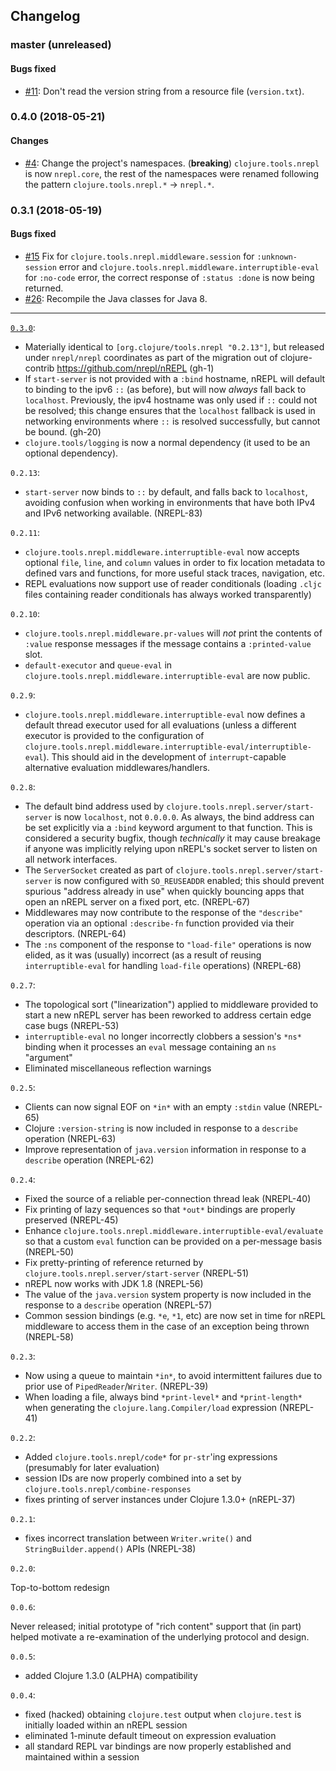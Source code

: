 ## Changelog

### master (unreleased)

#### Bugs fixed

* [#11](https://github.com/nrepl/nREPL/issues/11): Don't read the version string
from a resource file (`version.txt`).

### 0.4.0 (2018-05-21)

#### Changes

* [#4](https://github.com/nrepl/nREPL/issues/4): Change the project's
  namespaces. (**breaking**) `clojure.tools.nrepl` is now `nrepl.core`,
  the rest of the namespaces were renamed following the pattern
  `clojure.tools.nrepl.*` -> `nrepl.*`.

### 0.3.1 (2018-05-19)

#### Bugs fixed

* [#15](https://github.com/nrepl/nREPL/issues/15) Fix for
  `clojure.tools.nrepl.middleware.session` for `:unknown-session`
  error and `clojure.tools.nrepl.middleware.interruptible-eval` for
  `:no-code` error, the correct response of `:status :done` is now
  being returned.
* [#26](https://github.com/nrepl/nREPL/issues/26): Recompile the Java classes
for Java 8.

--------------------------------------------------------------------------------

[`0.3.0`](https://github.com/nrepl/nREPL/milestone/2?closed=1):

* Materially identical to `[org.clojure/tools.nrepl "0.2.13"]`, but released under
  `nrepl/nrepl` coordinates as part of the migration out of clojure-contrib
  https://github.com/nrepl/nREPL (gh-1)
* If `start-server` is not provided with a `:bind` hostname, nREPL will default
  to binding to the ipv6 `::` (as before), but will now _always_ fall back to
  `localhost`. Previously, the ipv4 hostname was only used if `::` could not be
  resolved; this change ensures that the `localhost` fallback is used in
  networking environments where `::` is resolved successfully, but cannot be
  bound. (gh-20)
* `clojure.tools/logging` is now a normal dependency (it used to be an
  optional dependency).

`0.2.13`:

* `start-server` now binds to `::` by default, and falls back to `localhost`,
  avoiding confusion when working in environments that have both IPv4 and IPv6
  networking available. (NREPL-83)

`0.2.11`:

* `clojure.tools.nrepl.middleware.interruptible-eval` now accepts optional
  `file`, `line`, and `column` values in order to fix location metadata to
  defined vars and functions, for more useful stack traces, navigation, etc.
* REPL evaluations now support use of reader conditionals (loading `.cljc` files
  containing reader conditionals has always worked transparently)

`0.2.10`:

* `clojure.tools.nrepl.middleware.pr-values` will _not_ print the contents of
  `:value` response messages if the message contains a `:printed-value` slot.
* `default-executor` and `queue-eval` in
  `clojure.tools.nrepl.middleware.interruptible-eval` are now public.

`0.2.9`:

* `clojure.tools.nrepl.middleware.interruptible-eval` now defines a default
  thread executor used for all evaluations (unless a different executor is
  provided to the configuration of
  `clojure.tools.nrepl.middleware.interruptible-eval/interruptible-eval`). This
  should aid in the development of `interrupt`-capable alternative evaluation
  middlewares/handlers.

`0.2.8`:

* The default bind address used by `clojure.tools.nrepl.server/start-server` is
  now `localhost`, not `0.0.0.0`. As always, the bind address can be set
  explicitly via a `:bind` keyword argument to that function. This is considered
  a security bugfix, though _technically_ it may cause breakage if anyone was
  implicitly relying upon nREPL's socket server to listen on all network
  interfaces.
* The `ServerSocket` created as part of
  `clojure.tools.nrepl.server/start-server` is now configured with
  `SO_REUSEADDR` enabled; this should prevent spurious "address already in use"
  when quickly bouncing apps that open an nREPL server on a fixed port, etc.
  (NREPL-67)
* Middlewares may now contribute to the response of the `"describe"` operation
  via an optional `:describe-fn` function provided via their descriptors.
  (NREPL-64)
* The `:ns` component of the response to `"load-file"` operations is now elided,
  as it was (usually) incorrect (as a result of reusing `interruptible-eval` for
  handling `load-file` operations) (NREPL-68)

`0.2.7`:

* The topological sort ("linearization") applied to middleware provided to start
  a new nREPL server has been reworked to address certain edge case bugs
  (NREPL-53)
* `interruptible-eval` no longer incorrectly clobbers a session's `*ns*` binding
  when it processes an `eval` message containing an `ns` "argument"
* Eliminated miscellaneous reflection warnings

`0.2.5`:

* Clients can now signal EOF on `*in*` with an empty `:stdin` value (NREPL-65)
* Clojure `:version-string` is now included in response to a `describe`
  operation (NREPL-63)
* Improve representation of `java.version` information in response to a
  `describe` operation (NREPL-62)

`0.2.4`:

* Fixed the source of a reliable per-connection thread leak (NREPL-40)
* Fix printing of lazy sequences so that `*out*` bindings are properly preserved
  (NREPL-45)
* Enhance `clojure.tools.nrepl.middleware.interruptible-eval/evaluate` so that a
  custom `eval` function can be provided on a per-message basis (NREPL-50)
* Fix pretty-printing of reference returned by
  `clojure.tools.nrepl.server/start-server` (NREPL-51)
* nREPL now works with JDK 1.8 (NREPL-56)
* The value of the `java.version` system property is now included in the response
  to a `describe` operation (NREPL-57)
* Common session bindings (e.g. `*e`, `*1`, etc) are now set in time for nREPL
  middleware to access them in the case of an exception being thrown (NREPL-58)

`0.2.3`:

* Now using a queue to maintain `*in*`, to avoid intermittent failures due to
  prior use of `PipedReader`/`Writer`. (NREPL-39)
* When loading a file, always bind `*print-level*` and `*print-length*` when
  generating the `clojure.lang.Compiler/load` expression (NREPL-41)

`0.2.2`:

* Added `clojure.tools.nrepl/code*` for `pr-str`'ing expressions (presumably
  for later evaluation)
* session IDs are now properly combined into a set by
  `clojure.tools.nrepl/combine-responses`
* fixes printing of server instances under Clojure 1.3.0+ (nREPL-37)

`0.2.1`:

* fixes incorrect translation between `Writer.write()` and
  `StringBuilder.append()` APIs (NREPL-38)

`0.2.0`:

Top-to-bottom redesign

`0.0.6`:

Never released; initial prototype of "rich content" support that (in part)
helped motivate a re-examination of the underlying protocol and design.

`0.0.5`:

- added Clojure 1.3.0 (ALPHA) compatibility

`0.0.4`:

- fixed (hacked) obtaining `clojure.test` output when `clojure.test` is
  initially loaded within an nREPL session
- eliminated 1-minute default timeout on expression evaluation
- all standard REPL var bindings are now properly established and maintained
  within a session
